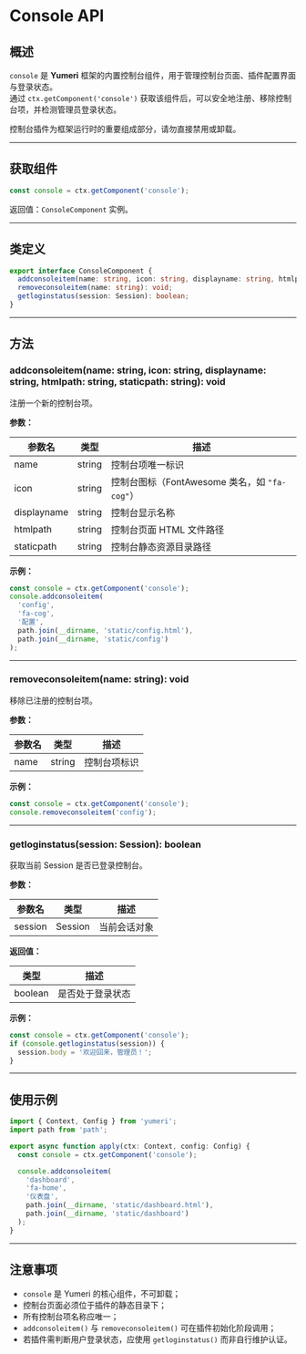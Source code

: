 # Console API

## 概述
`console` 是 **Yumeri** 框架的内置控制台组件，用于管理控制台页面、插件配置界面与登录状态。  
通过 `ctx.getComponent('console')` 获取该组件后，可以安全地注册、移除控制台项，并检测管理员登录状态。  

控制台插件为框架运行时的重要组成部分，请勿直接禁用或卸载。

---

## 获取组件

```ts
const console = ctx.getComponent('console');
```

返回值：`ConsoleComponent` 实例。

---

## 类定义

```ts
export interface ConsoleComponent {
  addconsoleitem(name: string, icon: string, displayname: string, htmlpath: string, staticpath: string): void;
  removeconsoleitem(name: string): void;
  getloginstatus(session: Session): boolean;
}
```

---

## 方法

### addconsoleitem(name: string, icon: string, displayname: string, htmlpath: string, staticpath: string): void
注册一个新的控制台项。

**参数：**

| 参数名 | 类型 | 描述 |
|--------|------|------|
| name | string | 控制台项唯一标识 |
| icon | string | 控制台图标（FontAwesome 类名，如 `"fa-cog"`） |
| displayname | string | 控制台显示名称 |
| htmlpath | string | 控制台页面 HTML 文件路径 |
| staticpath | string | 控制台静态资源目录路径 |

**示例：**
```ts
const console = ctx.getComponent('console');
console.addconsoleitem(
  'config',
  'fa-cog',
  '配置',
  path.join(__dirname, 'static/config.html'),
  path.join(__dirname, 'static/config')
);
```

---

### removeconsoleitem(name: string): void
移除已注册的控制台项。

**参数：**

| 参数名 | 类型 | 描述 |
|--------|------|------|
| name | string | 控制台项标识 |

**示例：**
```ts
const console = ctx.getComponent('console');
console.removeconsoleitem('config');
```

---

### getloginstatus(session: Session): boolean
获取当前 Session 是否已登录控制台。

**参数：**

| 参数名 | 类型 | 描述 |
|--------|------|------|
| session | Session | 当前会话对象 |

**返回值：**

| 类型 | 描述 |
|------|------|
| boolean | 是否处于登录状态 |

**示例：**
```ts
const console = ctx.getComponent('console');
if (console.getloginstatus(session)) {
  session.body = '欢迎回来，管理员！';
}
```

---

## 使用示例

```ts
import { Context, Config } from 'yumeri';
import path from 'path';

export async function apply(ctx: Context, config: Config) {
  const console = ctx.getComponent('console');

  console.addconsoleitem(
    'dashboard',
    'fa-home',
    '仪表盘',
    path.join(__dirname, 'static/dashboard.html'),
    path.join(__dirname, 'static/dashboard')
  );
}
```

---

## 注意事项
- `console` 是 Yumeri 的核心组件，不可卸载；
- 控制台页面必须位于插件的静态目录下；
- 所有控制台项名称应唯一；
- `addconsoleitem()` 与 `removeconsoleitem()` 可在插件初始化阶段调用；
- 若插件需判断用户登录状态，应使用 `getloginstatus()` 而非自行维护认证。
```